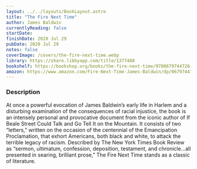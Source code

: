 ```yaml
---
layout: ../../layouts/BookLayout.astro
title: "The Fire Next Time"
author: James Baldwin
currentlyReading: false
startDate: 
finishDate: 2020 Jul 29
pubDate: 2020 Jul 29
notes: false
coverImage: /covers/the-fire-next-time.webp
library: https://share.libbyapp.com/title/1377488
bookshelf: https://bookshop.org/books/the-fire-next-time/9780679744726
amazon: https://www.amazon.com/Fire-Next-Time-James-Baldwin/dp/067974472X
---
```


### Description
At once a powerful evocation of James Baldwin’s early life in Harlem and a disturbing examination of the consequences of racial injustice, the book is an intensely personal and provocative document from the iconic author of If Beale Street Could Talk and Go Tell It on the Mountain. It consists of two “letters,” written on the occasion of the centennial of the Emancipation Proclamation, that exhort Americans, both black and white, to attack the terrible legacy of racism. Described by The New York Times Book Review as “sermon, ultimatum, confession, deposition, testament, and chronicle...all presented in searing, brilliant prose,” The Fire Next Time stands as a classic of literature.

<!-- ### Notes & Highlights -->
